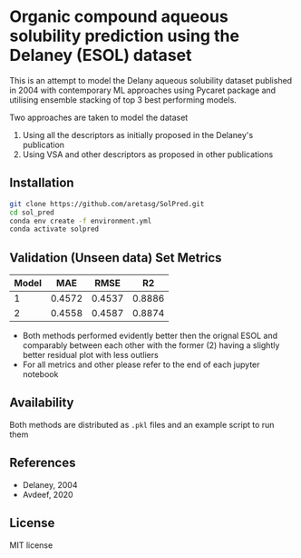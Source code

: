 # Organic compound aqueous solubility prediction using the Delaney (ESOL) dataset

This is an attempt to model the Delany aqueous solubility dataset published in 2004 with contemporary ML approaches using Pycaret package and utilising ensemble stacking of top 3 best performing models.

Two approaches are taken to model the dataset
1. Using all the descriptors as initially proposed in the Delaney's publication
2. Using VSA and other descriptors as proposed in other publications

## Installation
```bash
git clone https://github.com/aretasg/SolPred.git
cd sol_pred
conda env create -f environment.yml
conda activate solpred
```

## Validation (Unseen data) Set Metrics
| Model | MAE | RMSE | R2 |
| --- | ---- | ---- | ---- |
| 1 | 0.4572 | 0.4537 | 0.8886 |
| 2 | 0.4558 | 0.4587 | 0.8874 |

* Both methods performed evidently better then the orignal ESOL and comparably between each other with the former (2) having a slightly better residual plot with less outliers
* For all metrics and other please refer to the end of each jupyter notebook

## Availability
Both methods are distributed as `.pkl` files and an example script to run them

## References
* Delaney, 2004
* Avdeef, 2020

## License
MIT license

